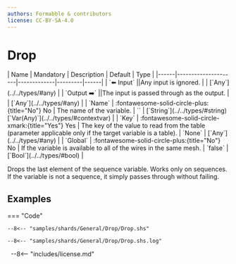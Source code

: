 ```yaml
---
authors: Formabble & contributors
license: CC-BY-SA-4.0
---
```



# Drop

<div class="sh-parameters" markdown="1">
| Name | Mandatory | Description | Default | Type |
|------|---------------------|-------------|---------|------|
| `⬅️ Input` ||Any input is ignored. | | [`Any`](../../types/#any) |
| `Output ➡️` ||The input is passed through as the output. | | [`Any`](../../types/#any) |
| `Name` | :fontawesome-solid-circle-plus:{title="No"} No  | The name of the variable. | `` | [`String`](../../types/#string)[`Var(Any)`](../../types/#contextvar) |
| `Key` | :fontawesome-solid-circle-xmark:{title="Yes"} Yes  | The key of the value to read from the table (parameter applicable only if the target variable is a table). | `None` | [`Any`](../../types/#any) |
| `Global` | :fontawesome-solid-circle-plus:{title="No"} No  | If the variable is available to all of the wires in the same mesh. | `false` | [`Bool`](../../types/#bool) |

</div>

Drops the last element of the sequence variable. Works only on sequences. If the variable is not a sequence, it simply passes through without failing.

## Examples

=== "Code"

  ```x86asm linenums="1"
  --8<-- "samples/shards/General/Drop/Drop.shs"
  ```

  ```
  --8<-- "samples/shards/General/Drop/Drop.shs.log"
  ```
&nbsp;
--8<-- "includes/license.md"

